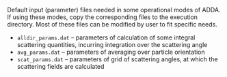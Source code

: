 Default input (parameter) files needed in some operational modes of ADDA. If using these modes, copy the corresponding files to the execution directory. Most of these files can be modified by user to fit specific needs.

* `alldir_params.dat` – parameters of calculation of some integral scattering quantities, incurring integration over the scattering angle
* `avg_params.dat` – parameters of averaging over particle orientation
* `scat_params.dat` – parameters of grid of scattering angles, at which the scattering fields are calculated
